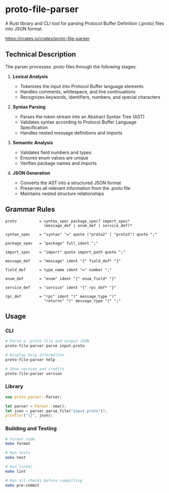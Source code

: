 # proto-file-parser

A Rust library and CLI tool for parsing Protocol Buffer Definition (.proto) files into JSON format.

https://crates.io/crates/proto-file-parser

## Technical Description

The parser processes .proto files through the following stages:

1. **Lexical Analysis**
    - Tokenizes the input into Protocol Buffer language elements
    - Handles comments, whitespace, and line continuations
    - Recognizes keywords, identifiers, numbers, and special characters

2. **Syntax Parsing**
    - Parses the token stream into an Abstract Syntax Tree (AST)
    - Validates syntax according to Protocol Buffer Language Specification
    - Handles nested message definitions and imports

3. **Semantic Analysis**
    - Validates field numbers and types
    - Ensures enum values are unique
    - Verifies package names and imports

4. **JSON Generation**
    - Converts the AST into a structured JSON format
    - Preserves all relevant information from the .proto file
    - Maintains nested structure relationships

## Grammar Rules

```ebnf
proto          = syntax_spec package_spec? import_spec* 
                 (message_def | enum_def | service_def)*

syntax_spec    = "syntax" "=" quote ("proto2" | "proto3") quote ";"

package_spec   = "package" full_ident ";"

import_spec    = "import" quote import_path quote ";"

message_def    = "message" ident "{" field_def* "}"

field_def      = type_name ident "=" number ";"

enum_def       = "enum" ident "{" enum_field* "}"

service_def    = "service" ident "{" rpc_def* "}"

rpc_def        = "rpc" ident "(" message_type ")" 
                 "returns" "(" message_type ")" ";"
```

## Usage

### CLI

```bash
# Parse a .proto file and output JSON
proto-file-parser parse input.proto

# Display help information
proto-file-parser help

# Show version and credits
proto-file-parser version
```

### Library

```rust
use proto_parser::Parser;

let parser = Parser::new();
let json = parser.parse_file("input.proto")?;
println!("{}", json);
```

### Building and Testing

```bash
# Format code
make format

# Run tests
make test

# Run linter
make lint

# Run all checks before committing
make pre-commit
```